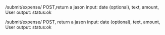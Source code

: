 /submit/expense/
  POST,return a jason
  input: date (optional), text, amount, User
  output: status:ok

/submit/expense/
  POST, return a jason
  input: date (optional), text, amount, User
  output: status:ok
